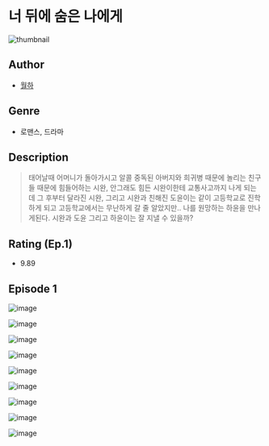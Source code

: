 # 너 뒤에 숨은 나에게
![thumbnail](https://image-comic.pstatic.net/user_contents_data/challenge_comic/2023/05/23/355932/upload_3688786075342955316_480x623.jpeg)

## Author
- [월하](https://comic.naver.com/artistTitle?id=355932)

## Genre
- 로맨스, 드라마

## Description
> 태어날때 어머니가 돌아가시고 알콜 중독된 아버지와 희귀병 때문에 놀리는 친구들 때문에 힘들어하는 시완, 안그래도 힘든 시완이한테 교통사고까지 나게 되는데 그 후부터 달라진 시완, 그리고 시완과 친해진 도윤이는 같이 고등학교로 진학 하게 되고 고등학교에서는 무난하게 갈 줄 알았지만.. 나를 원망하는 하윤을 만나게된다. 시완과 도윤 그리고 하윤이는 잘 지낼 수 있을까?


## Rating (Ep.1)
- 9.89

## Episode 1
![image](https://image-comic.pstatic.net/user_contents_data/challenge_comic/2023/05/23/355932/upload_7293353330740375650.jpeg)

![image](https://image-comic.pstatic.net/user_contents_data/challenge_comic/2023/05/23/355932/upload_3774916103925806132.jpeg)

![image](https://image-comic.pstatic.net/user_contents_data/challenge_comic/2023/05/23/355932/upload_7090462648368850276.jpeg)

![image](https://image-comic.pstatic.net/user_contents_data/challenge_comic/2023/05/23/355932/upload_3690760798145176115.jpeg)

![image](https://image-comic.pstatic.net/user_contents_data/challenge_comic/2023/05/23/355932/upload_4049411394460136240.jpeg)

![image](https://image-comic.pstatic.net/user_contents_data/challenge_comic/2023/05/23/355932/upload_3630245658213496372.jpeg)

![image](https://image-comic.pstatic.net/user_contents_data/challenge_comic/2023/05/23/355932/upload_7364901824272675639.jpeg)

![image](https://image-comic.pstatic.net/user_contents_data/challenge_comic/2023/05/23/355932/upload_3761972864248931129.jpeg)

![image](https://image-comic.pstatic.net/user_contents_data/challenge_comic/2023/05/23/355932/upload_4062866311556064312.jpeg)
